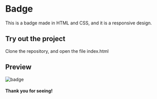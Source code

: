 # Badge
This is a badge made in HTML and CSS, and it is a responsive design.

## Try out the project

Clone the repository, and open the file index.html

## Preview
![badge](https://user-images.githubusercontent.com/61669995/151053731-c1ce571a-b8da-4780-a02b-81e8706769b0.JPG)


#### Thank you for seeing!